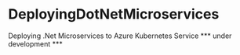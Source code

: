 # DeployingDotNetMicroservices
Deploying .Net Microservices to Azure Kubernetes Service *** under development ***
